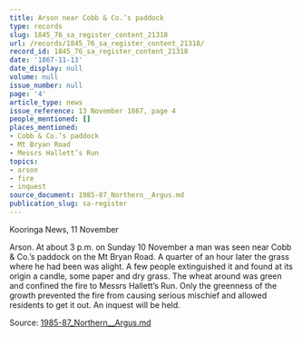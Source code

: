 ```yaml
---
title: Arson near Cobb & Co.’s paddock
type: records
slug: 1845_76_sa_register_content_21318
url: /records/1845_76_sa_register_content_21318/
record_id: 1845_76_sa_register_content_21318
date: '1867-11-13'
date_display: null
volume: null
issue_number: null
page: '4'
article_type: news
issue_reference: 13 November 1867, page 4
people_mentioned: []
places_mentioned:
- Cobb & Co.’s paddock
- Mt Bryan Road
- Messrs Hallett’s Run
topics:
- arson
- fire
- inquest
source_document: 1985-87_Northern__Argus.md
publication_slug: sa-register
---
```


Kooringa News, 11 November

Arson.  At about 3 p.m. on Sunday 10 November a man was seen near Cobb & Co.’s paddock on the Mt Bryan Road.  A quarter of an hour later the grass where he had been was alight.  A few people extinguished it and found at its origin a candle, some paper and dry grass.  The wheat around was green and confined the fire to Messrs Hallett’s Run.  Only the greenness of the growth prevented the fire from causing serious mischief and allowed residents to get it out.  An inquest will be held.

Source: [1985-87_Northern__Argus.md](/downloads/markdown/1985-87_Northern__Argus.md)
